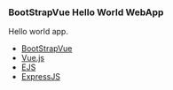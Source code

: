 ### BootStrapVue Hello World WebApp
Hello world app.
- [BootStrapVue](https://bootstrap-vue.js.org/)
- [Vue.js](https://vuejs.org/v2/guide/index.html)
- [EJS](http://ejs.co/)
- [ExpressJS](https://expressjs.com/)

